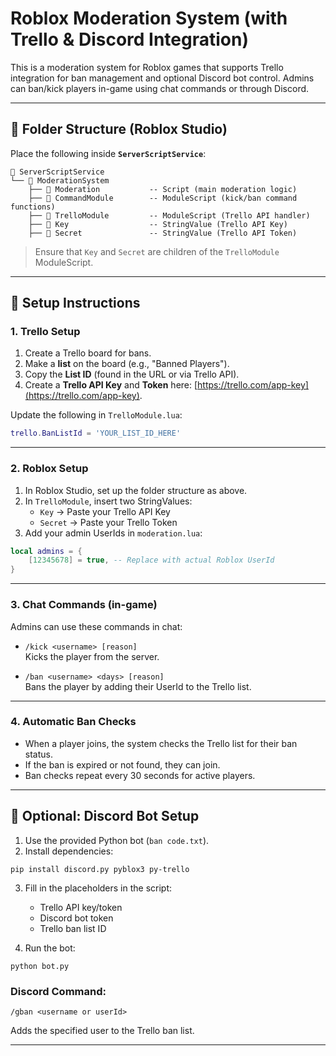 # Roblox Moderation System (with Trello & Discord Integration)

This is a moderation system for Roblox games that supports Trello integration for ban management and optional Discord bot control. Admins can ban/kick players in-game using chat commands or through Discord.

---

## 📁 Folder Structure (Roblox Studio)

Place the following inside **`ServerScriptService`**:

```
📁 ServerScriptService
└── 📁 ModerationSystem
    ├── 📄 Moderation           -- Script (main moderation logic)
    ├── 📄 CommandModule        -- ModuleScript (kick/ban command functions)
    ├── 📄 TrelloModule         -- ModuleScript (Trello API handler)
    ├── 🔑 Key                  -- StringValue (Trello API Key)
    ├── 🔑 Secret               -- StringValue (Trello API Token)
```

> Ensure that `Key` and `Secret` are children of the `TrelloModule` ModuleScript.

---

## 🔧 Setup Instructions

### 1. Trello Setup

1. Create a Trello board for bans.
2. Make a **list** on the board (e.g., "Banned Players").
3. Copy the **List ID** (found in the URL or via Trello API).
4. Create a **Trello API Key** and **Token** here: [https://trello.com/app-key](https://trello.com/app-key).

Update the following in `TrelloModule.lua`:

```lua
trello.BanListId = 'YOUR_LIST_ID_HERE'
```

---

### 2. Roblox Setup

1. In Roblox Studio, set up the folder structure as above.
2. In `TrelloModule`, insert two StringValues:
   - `Key` → Paste your Trello API Key
   - `Secret` → Paste your Trello Token
3. Add your admin UserIds in `moderation.lua`:

```lua
local admins = {
    [12345678] = true, -- Replace with actual Roblox UserId
}
```

---

### 3. Chat Commands (in-game)

Admins can use these commands in chat:

- `/kick <username> [reason]`  
  Kicks the player from the server.

- `/ban <username> <days> [reason]`  
  Bans the player by adding their UserId to the Trello list.

---

### 4. Automatic Ban Checks

- When a player joins, the system checks the Trello list for their ban status.
- If the ban is expired or not found, they can join.
- Ban checks repeat every 30 seconds for active players.

---

## 🤖 Optional: Discord Bot Setup

1. Use the provided Python bot (`ban code.txt`).
2. Install dependencies:

```
pip install discord.py pyblox3 py-trello
```

3. Fill in the placeholders in the script:
   - Trello API key/token
   - Discord bot token
   - Trello ban list ID

4. Run the bot:

```
python bot.py
```

### Discord Command:

```
/gban <username or userId>
```

Adds the specified user to the Trello ban list.

---

